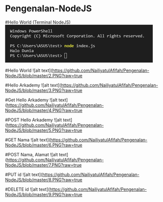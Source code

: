 # Pengenalan-NodeJS

#Hello World (Terminal NodeJS)
![alt text](https://github.com/NailiyatulAfifah/Pengenalan-NodeJS/blob/master/1.PNG?raw=true)

#Hello World
![alt text](https://github.com/NailiyatulAfifah/Pengenalan-NodeJS/blob/master/2.PNG?raw=true

#Hello Arkademy
![alt text](https://github.com/NailiyatulAfifah/Pengenalan-NodeJS/blob/master/3.PNG?raw=true

#Get Hello Arkademy
![alt text](https://github.com/NailiyatulAfifah/Pengenalan-NodeJS/blob/master/4.PNG?raw=true

#POST Hello Arkademy
![alt text](https://github.com/NailiyatulAfifah/Pengenalan-NodeJS/blob/master/5.PNG?raw=true

#GET Nama
![alt text](https://github.com/NailiyatulAfifah/Pengenalan-NodeJS/blob/master/6.PNG?raw=true

#POST Nama, Alamat
![alt text](https://github.com/NailiyatulAfifah/Pengenalan-NodeJS/blob/master/7.PNG?raw=true

#PUT id
![alt text](https://github.com/NailiyatulAfifah/Pengenalan-NodeJS/blob/master/8.PNG?raw=true

#DELETE id
![alt text](https://github.com/NailiyatulAfifah/Pengenalan-NodeJS/blob/master/9.PNG?raw=true

